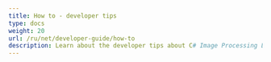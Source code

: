 ```yaml
---
title: How to - developer tips
type: docs
weight: 20
url: /ru/net/developer-guide/how-to
description: Learn about the developer tips about C# Image Processing Library such as how to convert image to vectorized psd image, save transparent image and more.
---
```



